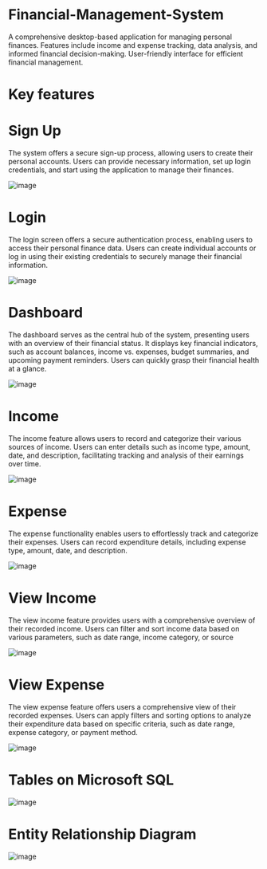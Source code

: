 # Financial-Management-System
A comprehensive desktop-based application for managing personal finances. Features include income and expense tracking, data analysis, and informed financial decision-making. User-friendly interface for efficient financial management.


#  Key features

# Sign Up
The system offers a secure sign-up process, allowing users to create their personal accounts. Users can provide necessary information, set up login credentials, and start using the application to manage their finances.

![image](https://github.com/Neha-Hafeez/Financial-Management-System/assets/85940284/02119087-77cd-48ce-8f26-bb418877c824)

# Login 
The login screen offers a secure authentication process, enabling users to access their personal finance data. Users can create individual accounts or log in using their existing credentials to securely manage their financial information.

![image](https://github.com/Neha-Hafeez/Financial-Management-System/assets/85940284/311b7316-d66a-4167-b808-8891b7db8e2c)
 
# Dashboard
The dashboard serves as the central hub of the system, presenting users with an overview of their financial status. It displays key financial indicators, such as account balances, income vs. expenses, budget summaries, and upcoming payment reminders. Users can quickly grasp their financial health at a glance.

![image](https://github.com/Neha-Hafeez/Financial-Management-System/assets/85940284/8730723e-75e9-44e5-a8ee-d9d288767996)

# Income
The income feature allows users to record and categorize their various sources of income. Users can enter details such as income type, amount, date, and description, facilitating tracking and analysis of their earnings over time.

![image](https://github.com/Neha-Hafeez/Financial-Management-System/assets/85940284/f886810a-6035-4bb7-a7fa-148ba0e6b933)

 
# Expense
The expense functionality enables users to effortlessly track and categorize their expenses. Users can record expenditure details, including expense type, amount, date, and description.

![image](https://github.com/Neha-Hafeez/Financial-Management-System/assets/85940284/870a4d48-6d5a-43ea-a657-3a961ed0c3cb)

# View Income
The view income feature provides users with a comprehensive overview of their recorded income. Users can filter and sort income data based on various parameters, such as date range, income category, or source

![image](https://github.com/Neha-Hafeez/Financial-Management-System/assets/85940284/54b9c225-44f4-470b-9c95-34b3c9636632)

# View Expense
The view expense feature offers users a comprehensive view of their recorded expenses. Users can apply filters and sorting options to analyze their expenditure data based on specific criteria, such as date range, expense category, or payment method. 

![image](https://github.com/Neha-Hafeez/Financial-Management-System/assets/85940284/7801df9c-4a02-462a-ac16-6082e507653b)

# Tables on Microsoft SQL

![image](https://github.com/Neha-Hafeez/Financial-Management-System/assets/85940284/274d59e2-c97c-4c13-9ed5-deb1e8b7d9d3)

# Entity Relationship Diagram 

![image](https://github.com/Neha-Hafeez/Financial-Management-System/assets/85940284/0a09684f-475c-4d29-a692-e125d4fef786)




 

